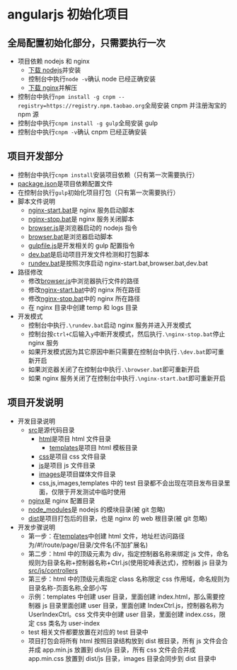 # angularjs 初始化项目

## 全局配置初始化部分，只需要执行一次

- 项目依赖 nodejs 和 nginx
  - [下载 nodejs](https://nodejs.org/dist/v8.12.0/node-v8.12.0-x64.msi)并安装
  - 控制台中执行`node -v`确认 node 已经正确安装
  - [下载 nginx](http://nginx.org/download/nginx-1.14.0.zip)并解压
- 控制台中执行`npm install -g cnpm --registry=https://registry.npm.taobao.org`全局安装 cnpm 并注册淘宝的 npm 源
- 控制台中执行`cnpm install -g gulp`全局安装 gulp
- 控制台中执行`cnpm -v`确认 cnpm 已经正确安装

## 项目开发部分

- 控制台中执行`cnpm install`安装项目依赖（只有第一次需要执行）
- [package.json](package.json)是项目依赖配置文件
- 在控制台执行`gulp`初始化项目打包（只有第一次需要执行）
- 脚本文件说明
  - [nginx-start.bat](nginx-start.bat)是 nginx 服务启动脚本
  - [nginx-stop.bat](nginx-stop.bat)是 nginx 服务关闭脚本
  - [browser.js](browser.js)是浏览器启动的 nodejs 指令
  - [browser.bat](browser.bat)是浏览器启动脚本
  - [gulpfile.js](gulpfile.js)是开发相关的 gulp 配置指令
  - [dev.bat](dev.bat)是启动项目开发文件检测和打包脚本
  - [rundev.bat](rundev.bat)是按照次序启动 nginx-start.bat,browser.bat,dev.bat
- 路径修改
  - 修改[browser.js](browser.js)中浏览器执行文件的路径
  - 修改[nginx-start.bat](nginx-start.bat)中的 nginx 所在路径
  - 修改[nginx-stop.bat](nginx-stop.bat)中的 nginx 所在路径
  - 在 nginx 目录中创建 temp 和 logs 目录
- 开发模式
  - 控制台中执行`.\rundev.bat`启动 nginx 服务并进入开发模式
  - 控制台按`ctrl+C`后输入`y`中断开发模式，然后执行`.\nginx-stop.bat`停止 nginx 服务
  - 如果开发模式因为其它原因中断只需要在控制台中执行`.\dev.bat`即可重新开启
  - 如果浏览器关闭了在控制台中执行`.\browser.bat`即可重新开启
  - 如果 nginx 服务关闭了在控制台中执行`.\nginx-start.bat`即可重新开启

## 项目开发说明

- 开发目录说明
  - [src](src)是源代码目录
    - [html](src/html)是项目 html 文件目录
      - [templates](src/html/templates)是项目 html 模板目录
    - [css](src/css)是项目 css 文件目录
    - [js](src/js)是项目 js 文件目录
    - [images](src/images)是项目媒体文件目录
    - css,js,images,templates 中的 test 目录都不会出现在项目发布目录里面，仅限于开发测试中临时使用
  - [nginx](nginx)是 nginx 配置目录
  - [node_modules](node_modules)是 nodejs 的模块目录(被 git 忽略)
  - [dist](dist)是项目打包后的目录，也是 nginx 的 web 根目录(被 git 忽略)
- 开发步骤说明
  - 第一步：在[templates](src/html/templates)中创建 html 文件，地址栏访问路径为/#!/route/page/目录/文件名(不加扩展名)
  - 第二步：html 中的顶级元素为 div，指定控制器名称来绑定 js 文件，命名规则为目录名称+控制器名称+Ctrl.js(使用驼峰表达式)，控制器 js 目录为[src/js/controllers](src/js/controllers)
  - 第三步：html 中的顶级元素指定 class 名称限定 css 作用域，命名规则为目录名称-页面名称,全部小写
  - 示例：templates 中创建 user 目录，里面创建 index.html，那么需要控制器 js 目录里面创建 user 目录，里面创建 IndexCtrl.js，控制器名称为 UserIndexCtrl。css 文件夹中创建 user 目录，里面创建 index.css，限定 css 类名为 user-index
  - test 相关文件都要放置在对应的 test 目录中
  - 项目打包会将所有 html 按照目录结构放到 dist 根目录，所有 js 文件会合并成 app.min.js 放置到 dist/js 目录，所有 css 文件会合并成 app.min.css 放置到 dist/js 目录，images 目录会同步到 dist 目录中
